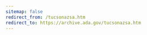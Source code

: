 ```yaml
---
sitemap: false 
redirect_from: /tucsonazsa.htm 
redirect_to: https://archive.ada.gov/tucsonazsa.htm 
---
```

